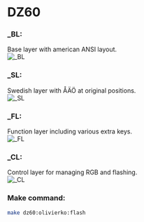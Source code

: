 # DZ60

### _BL:
Base layer with american ANSI layout.  
![_BL](https://i.imgur.com/BPMn7dk.png)

### _SL:
Swedish layer with ÅÄÖ at original positions.  
![_SL](https://i.imgur.com/I8QRh24.png)

### _FL:
Function layer including various extra keys.  
![_FL](https://i.imgur.com/nCbCIrZ.png)

### _CL:
Control layer for managing RGB and flashing.  
![_CL](https://i.imgur.com/QnoMgsb.png)

### Make command:
```sh
make dz60:olivierko:flash
```